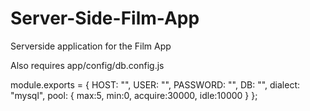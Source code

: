 # Server-Side-Film-App
Serverside application for the Film App




Also requires app/config/db.config.js


module.exports = {
    HOST: "",
    USER: "",
    PASSWORD: "",
    DB: "",
    dialect: "mysql",
    pool: {
        max:5,
        min:0,
        acquire:30000,
        idle:10000
    }
};

